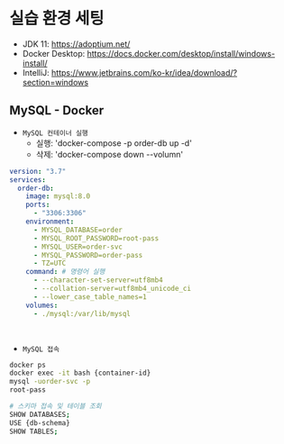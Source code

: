 # 실습 환경 세팅

 - JDK 11: https://adoptium.net/
 - Docker Desktop: https://docs.docker.com/desktop/install/windows-install/
 - IntelliJ: https://www.jetbrains.com/ko-kr/idea/download/?section=windows



## MySQL - Docker

 - `MySQL 컨테이너 실행`
    - 실행: 'docker-compose -p order-db up -d'
    - 삭제: 'docker-compose down --volumn'
```yml
version: "3.7"
services:
  order-db:
    image: mysql:8.0
    ports:
      - "3306:3306"
    environment:
      - MYSQL_DATABASE=order
      - MYSQL_ROOT_PASSWORD=root-pass
      - MYSQL_USER=order-svc
      - MYSQL_PASSWORD=order-pass
      - TZ=UTC
    command: # 명령어 실행
      - --character-set-server=utf8mb4
      - --collation-server=utf8mb4_unicode_ci
      - --lower_case_table_names=1
    volumes:
      - ./mysql:/var/lib/mysql
```
<br/>

 - `MySQL 접속`
```bash
docker ps
docker exec -it bash {container-id}
mysql -uorder-svc -p
root-pass

# 스키마 접속 및 테이블 조회
SHOW DATABASES;
USE {db-schema}
SHOW TABLES;
```
